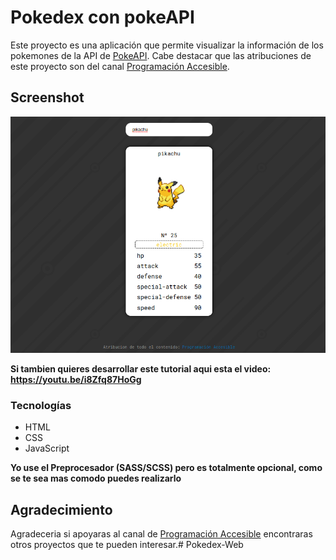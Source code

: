 # Pokedex con pokeAPI

Este proyecto es una aplicación que permite visualizar la información de los pokemones de la API de [PokeAPI](https://pokeapi.co). Cabe destacar que las atribuciones de este proyecto son del canal [Programación Accesible](https://www.youtube.com/channel/UCCsSBV1Jzk_ZtfPKKddNXgA).

## Screenshot

![](/img/Screenshot.png)

**Si tambien quieres desarrollar este tutorial aqui esta el video: https://youtu.be/i8Zfq87HoGg**

### Tecnologías

- HTML
- CSS
- JavaScript

**Yo use el Preprocesador (SASS/SCSS) pero es totalmente opcional, como se te sea mas comodo puedes realizarlo**

## Agradecimiento

Agradeceria si apoyaras al canal de [Programación Accesible](https://www.youtube.com/channel/UCCsSBV1Jzk_ZtfPKKddNXgA) encontraras otros proyectos que te pueden interesar.# Pokedex-Web
